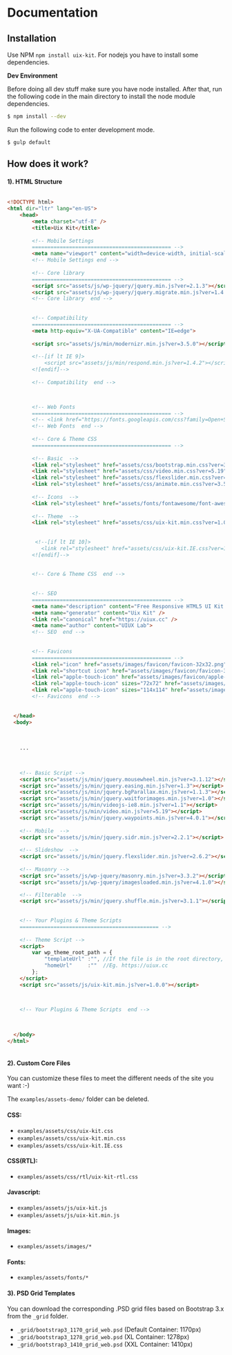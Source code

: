 # Documentation


## Installation

Use NPM `npm install uix-kit`. For nodejs you have to install some dependencies.

**Dev Environment**

Before doing all dev stuff make sure you have node installed. After that, run the following code in the main directory to install the node module dependencies.

```sh
$ npm install --dev
```

Run the following code to enter development mode.

```sh
$ gulp default
```



## How does it work?

#### 1)\. HTML Structure

```html

<!DOCTYPE html>
<html dir="ltr" lang="en-US">
	<head>
		<meta charset="utf-8" />
		<title>Uix Kit</title>	
        
		<!-- Mobile Settings
		============================================= -->
        <meta name="viewport" content="width=device-width, initial-scale=1, maximum-scale=1" />
        <!-- Mobile Settings end -->
        
		<!-- Core library
		============================================= -->
		<script src="assets/js/wp-jquery/jquery.min.js?ver=2.1.3"></script>
		<script src="assets/js/wp-jquery/jquery.migrate.min.js?ver=1.4.1"></script>
		<!-- Core library  end -->
		
		
		<!-- Compatibility
		============================================= -->
        <meta http-equiv="X-UA-Compatible" content="IE=edge">
        
        <script src="assets/js/min/modernizr.min.js?ver=3.5.0"></script>
        
        <!--[if lt IE 9]>
            <script src="assets/js/min/respond.min.js?ver=1.4.2"></script>
        <![endif]-->
        
        <!-- Compatibility  end -->



		<!-- Web Fonts
		============================================= -->
        <!-- <link href="https://fonts.googleapis.com/css?family=Open+Sans:400,400i,600,700,800" rel="stylesheet"> -->
        <!-- Web Fonts  end -->
        
		<!-- Core & Theme CSS
		============================================= -->
        
        <!-- Basic  -->
        <link rel="stylesheet" href="assets/css/bootstrap.min.css?ver=3.3.7" media="all"/>
		<link rel="stylesheet" href="assets/css/video.min.css?ver=5.19" media="all"/>
        <link rel="stylesheet" href="assets/css/flexslider.min.css?ver=2.6.2" media="all" />
		<link rel="stylesheet" href="assets/css/animate.min.css?ver=3.5.2" media="all" />
		
        <!-- Icons  -->
        <link rel="stylesheet" href="assets/fonts/fontawesome/font-awesome.min.css?ver=4.5" media="all" />  
        
        <!-- Theme  -->
        <link rel="stylesheet" href="assets/css/uix-kit.min.css?ver=1.0.0" media="all"/>
        
     
         <!--[if lt IE 10]>
           <link rel="stylesheet" href="assets/css/uix-kit.IE.css?ver=1.0.0" media="all" />
        <![endif]-->
        
        
        <!-- Core & Theme CSS  end -->
        
            
		<!-- SEO
		============================================= -->
        <meta name="description" content="Free Responsive HTML5 UI Kit for Fast Web Design Based On Bootstrap">
        <meta name="generator" content="Uix Kit" /> 
        <link rel="canonical" href="https://uiux.cc" /> 
        <meta name="author" content="UIUX Lab"> 
        <!-- SEO  end -->
  
        
		<!-- Favicons
		============================================= -->
        <link rel="icon" href="assets/images/favicon/favicon-32x32.png" type="image/x-icon">
        <link rel="shortcut icon" href="assets/images/favicon/favicon-32x32.png" sizes="32x32">
        <link rel="apple-touch-icon" href="assets/images/favicon/apple-touch-icon-57x57.png">
        <link rel="apple-touch-icon" sizes="72x72" href="assets/images/favicon/apple-touch-icon-72x72.png">
        <link rel="apple-touch-icon" sizes="114x114" href="assets/images/favicon/apple-touch-icon-114x114.png">
        <!-- Favicons  end -->
     
  
  </head>     
  <body>
  
  
          
    ...

  

    <!-- Basic Script -->
    <script src="assets/js/min/jquery.mousewheel.min.js?ver=3.1.12"></script>
    <script src="assets/js/min/jquery.easing.min.js?ver=1.3"></script> 
    <script src="assets/js/min/jquery.bgParallax.min.js?ver=1.1.3"></script> 
    <script src="assets/js/min/jquery.waitforimages.min.js?ver=1.0"></script>
    <script src="assets/js/min/videojs-ie8.min.js?ver=1.1"></script> 
    <script src="assets/js/min/video.min.js?ver=5.19"></script> 
	<script src="assets/js/min/jquery.waypoints.min.js?ver=4.0.1"></script> 
    
    <!-- Mobile  -->
    <script src="assets/js/min/jquery.sidr.min.js?ver=2.2.1"></script>
    
    <!-- Slideshow  -->
    <script src="assets/js/min/jquery.flexslider.min.js?ver=2.6.2"></script>
    
    <!-- Masonry -->
    <script src="assets/js/wp-jquery/masonry.min.js?ver=3.3.2"></script>
    <script src="assets/js/wp-jquery/imagesloaded.min.js?ver=4.1.0"></script>

    <!-- Filterable  -->
    <script src="assets/js/min/jquery.shuffle.min.js?ver=3.1.1"></script> 
    
	
	<!-- Your Plugins & Theme Scripts
	============================================= -->
	
    <!-- Theme Script -->
	<script>
        var wp_theme_root_path = {
			"templateUrl" :"", //If the file is in the root directory, you can leave it empty; if in another directory, you can write: "/blog"
			"homeUrl"     :""  //Eg. https://uiux.cc
		};
    </script>  
    <script src="assets/js/uix-kit.min.js?ver=1.0.0"></script>



	<!-- Your Plugins & Theme Scripts  end -->
    
 

  </body>
</html>



```

#### 2)\. Custom Core Files

You can customize these files to meet the different needs of the site you want :-)

The `examples/assets-demo/` folder can be deleted.

#### CSS:

*   `examples/assets/css/uix-kit.css`
*   `examples/assets/css/uix-kit.min.css`
*   `examples/assets/css/uix-kit.IE.css`

#### CSS(RTL):

*   `examples/assets/css/rtl/uix-kit-rtl.css`

#### Javascript:

*   `examples/assets/js/uix-kit.js`
*   `examples/assets/js/uix-kit.min.js`

#### Images:


*   `examples/assets/images/*`

#### Fonts:


*   `examples/assets/fonts/*`




#### 3)\. PSD Grid Templates

You can download the corresponding .PSD grid files based on Bootstrap 3.x from the `_grid` folder.

*   `_grid/bootstrap3_1170_grid_web.psd` (Default Container: 1170px)
*   `_grid/bootstrap3_1278_grid_web.psd` (XL Container: 1278px)
*   `_grid/bootstrap3_1410_grid_web.psd` (XXL Container: 1410px)
